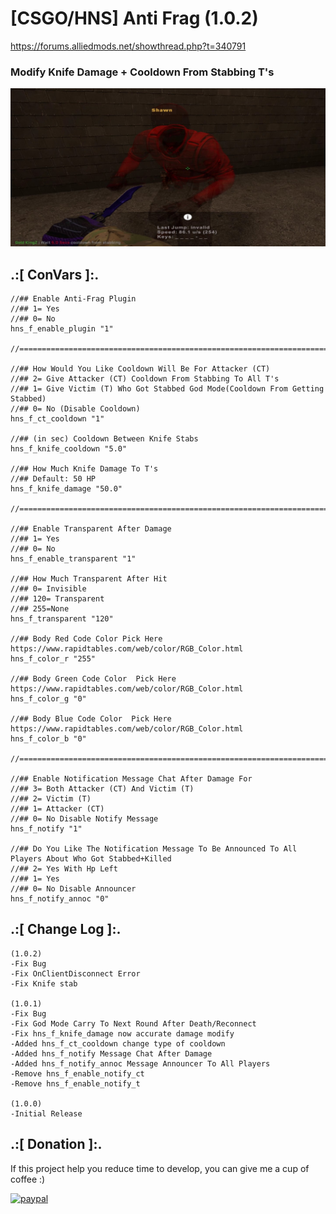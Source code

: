 # [CSGO/HNS] Anti Frag (1.0.2)
https://forums.alliedmods.net/showthread.php?t=340791

### Modify Knife Damage + Cooldown From Stabbing T's

![alt text](https://github.com/oqyh/HNS-Anti-Frag/blob/main/img/Screenshot.PNG.jpg?raw=true)


## .:[ ConVars ]:.
 ```
//## Enable Anti-Frag Plugin
//## 1= Yes
//## 0= No
hns_f_enable_plugin "1"

//==========================================================================================

//## How Would You Like Cooldown Will Be For Attacker (CT)
//## 2= Give Attacker (CT) Cooldown From Stabbing To All T's
//## 1= Give Victim (T) Who Got Stabbed God Mode(Cooldown From Getting Stabbed)
//## 0= No (Disable Cooldown)
hns_f_ct_cooldown "1"

//## (in sec) Cooldown Between Knife Stabs
hns_f_knife_cooldown "5.0"

//## How Much Knife Damage To T's 
//## Default: 50 HP
hns_f_knife_damage "50.0"

//==========================================================================================

//## Enable Transparent After Damage
//## 1= Yes
//## 0= No
hns_f_enable_transparent "1"

//## How Much Transparent After Hit
//## 0= Invisible
//## 120= Transparent
//## 255=None
hns_f_transparent "120"

//## Body Red Code Color Pick Here https://www.rapidtables.com/web/color/RGB_Color.html
hns_f_color_r "255"

//## Body Green Code Color  Pick Here https://www.rapidtables.com/web/color/RGB_Color.html
hns_f_color_g "0"

//## Body Blue Code Color  Pick Here https://www.rapidtables.com/web/color/RGB_Color.html
hns_f_color_b "0"

//==========================================================================================

//## Enable Notification Message Chat After Damage For
//## 3= Both Attacker (CT) And Victim (T)
//## 2= Victim (T)
//## 1= Attacker (CT)
//## 0= No Disable Notify Message
hns_f_notify "1"

//## Do You Like The Notification Message To Be Announced To All Players About Who Got Stabbed+Killed
//## 2= Yes With Hp Left
//## 1= Yes
//## 0= No Disable Announcer
hns_f_notify_annoc "0"
```


## .:[ Change Log ]:.
```
(1.0.2)
-Fix Bug
-Fix OnClientDisconnect Error
-Fix Knife stab

(1.0.1)
-Fix Bug
-Fix God Mode Carry To Next Round After Death/Reconnect
-Fix hns_f_knife_damage now accurate damage modify
-Added hns_f_ct_cooldown change type of cooldown
-Added hns_f_notify Message Chat After Damage
-Added hns_f_notify_annoc Message Announcer To All Players 
-Remove hns_f_enable_notify_ct
-Remove hns_f_enable_notify_t

(1.0.0)
-Initial Release
```

## .:[ Donation ]:.

If this project help you reduce time to develop, you can give me a cup of coffee :)

[![paypal](https://www.paypalobjects.com/en_US/i/btn/btn_donateCC_LG.gif)](https://paypal.me/oQYh)

